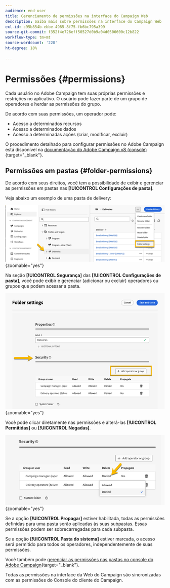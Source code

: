 ```yaml
---
audience: end-user
title: Gerenciamento de permissões na interface do Campaign Web
description: Saiba mais sobre permissões na interface do Campaign Web
exl-id: c95b854b-ebbe-4985-8f75-fb6bc795a399
source-git-commit: f352f4e726eff50527d0b9a04d0506600c12b822
workflow-type: tm+mt
source-wordcount: '228'
ht-degree: 18%

---
```



# Permissões {#permissions}

Cada usuário no Adobe Campaign tem suas próprias permissões e restrições no aplicativo. O usuário pode fazer parte de um grupo de operadores e herdar as permissões do grupo.

De acordo com suas permissões, um operador pode:

* Acesso a determinados recursos
* Acesso a determinados dados
* Acesso a determinadas ações (criar, modificar, excluir)

O procedimento detalhado para configurar permissões no Adobe Campaign está disponível na [documentação do Adobe Campaign v8 (console)](https://experienceleague.adobe.com/en/docs/campaign/campaign-v8/admin/permissions/gs-permissions){target="_blank"}.

## Permissões em pastas {#folder-permissions}

De acordo com seus direitos, você tem a possibilidade de exibir e gerenciar as permissões em pastas nas **[!UICONTROL Configurações de pasta]**.

Veja abaixo um exemplo de uma pasta de delivery:

![](assets/folder_settings.png){zoomable="yes"}

Na seção **[!UICONTROL Segurança]** das **[!UICONTROL Configurações de pasta]**, você pode exibir e gerenciar (adicionar ou excluir) operadores ou grupos que podem acessar a pasta.

![](assets/folder_security.png){zoomable="yes"}

Você pode clicar diretamente nas permissões e alterá-las **[!UICONTROL Permitidas]** ou **[!UICONTROL Negadas]**.

![](assets/folder_security_denied.png){zoomable="yes"}

Se a opção **[!UICONTROL Propagar]** estiver habilitada, todas as permissões definidas para uma pasta serão aplicadas às suas subpastas. Essas permissões podem ser sobrecarregadas para cada subpasta.

Se a opção **[!UICONTROL Pasta do sistema]** estiver marcada, o acesso será permitido para todos os operadores, independentemente de suas permissões.

Você também pode [gerenciar as permissões nas pastas no console do Adobe Campaign](https://experienceleague.adobe.com/en/docs/campaign/campaign-v8/admin/permissions/folder-permissions){target="_blank"}.

Todas as permissões na interface da Web do Campaign são sincronizadas com as permissões do Console do cliente do Campaign.
